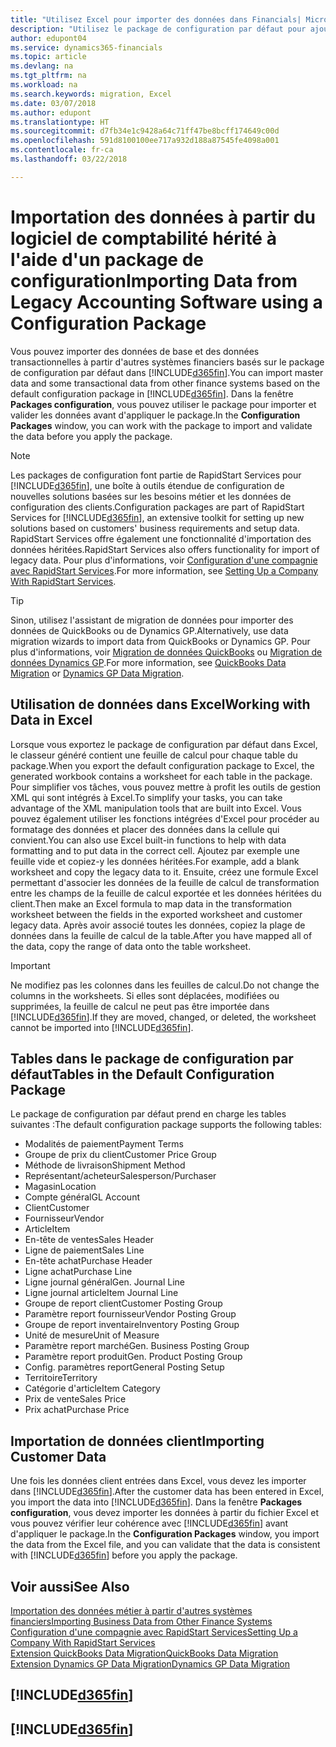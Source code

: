 ```yaml
---
title: "Utilisez Excel pour importer des données dans Financials| Microsoft Docs"
description: "Utilisez le package de configuration par défaut pour ajouter des données client dans Excel et les importer ensuite dans Finance and Operations, Business edition."
author: edupont04
ms.service: dynamics365-financials
ms.topic: article
ms.devlang: na
ms.tgt_pltfrm: na
ms.workload: na
ms.search.keywords: migration, Excel
ms.date: 03/07/2018
ms.author: edupont
ms.translationtype: HT
ms.sourcegitcommit: d7fb34e1c9428a64c71ff47be8bcff174649c00d
ms.openlocfilehash: 591d8100100ee717a932d188a87545fe4098a001
ms.contentlocale: fr-ca
ms.lasthandoff: 03/22/2018

---
```

# <a name="importing-data-from-legacy-accounting-software-using-a-configuration-package"></a><span data-ttu-id="e625b-103">Importation des données à partir du logiciel de comptabilité hérité à l'aide d'un package de configuration</span><span class="sxs-lookup"><span data-stu-id="e625b-103">Importing Data from Legacy Accounting Software using a Configuration Package</span></span>
<span data-ttu-id="e625b-104">Vous pouvez importer des données de base et des données transactionnelles à partir d'autres systèmes financiers basés sur le package de configuration par défaut dans [!INCLUDE[d365fin](includes/d365fin_md.md)].</span><span class="sxs-lookup"><span data-stu-id="e625b-104">You can import master data and some transactional data from other finance systems based on the default configuration package in [!INCLUDE[d365fin](includes/d365fin_md.md)].</span></span> <span data-ttu-id="e625b-105">Dans la fenêtre **Packages configuration**, vous pouvez utiliser le package pour importer et valider les données avant d'appliquer le package.</span><span class="sxs-lookup"><span data-stu-id="e625b-105">In the **Configuration Packages** window, you can work with the package to import and validate the data before you apply the package.</span></span>  

> [!NOTE]  
> <span data-ttu-id="e625b-106">Les packages de configuration font partie de RapidStart Services pour [!INCLUDE[d365fin](includes/d365fin_md.md)], une boîte à outils étendue de configuration de nouvelles solutions basées sur les besoins métier et les données de configuration des clients.</span><span class="sxs-lookup"><span data-stu-id="e625b-106">Configuration packages are part of RapidStart Services for [!INCLUDE[d365fin](includes/d365fin_md.md)], an extensive toolkit for setting up new solutions based on customers' business requirements and setup data.</span></span> <span data-ttu-id="e625b-107">RapidStart Services offre également une fonctionnalité d'importation des données héritées.</span><span class="sxs-lookup"><span data-stu-id="e625b-107">RapidStart Services also offers functionality for import of legacy data.</span></span> <span data-ttu-id="e625b-108">Pour plus d'informations, voir [Configuration d'une compagnie avec RapidStart Services](admin-set-up-a-company-with-rapidstart.md).</span><span class="sxs-lookup"><span data-stu-id="e625b-108">For more information, see [Setting Up a Company With RapidStart Services](admin-set-up-a-company-with-rapidstart.md).</span></span>

> [!TIP]  
>   <span data-ttu-id="e625b-109">Sinon, utilisez l'assistant de migration de données pour importer des données de QuickBooks ou de Dynamics GP.</span><span class="sxs-lookup"><span data-stu-id="e625b-109">Alternatively, use data migration wizards to import data from QuickBooks or Dynamics GP.</span></span> <span data-ttu-id="e625b-110">Pour plus d'informations, voir [Migration de données QuickBooks](ui-extensions-quickbooks-data-migration.md) ou [Migration de données Dynamics GP](ui-extensions-dynamicsgp-data-migration.md).</span><span class="sxs-lookup"><span data-stu-id="e625b-110">For more information, see [QuickBooks Data Migration](ui-extensions-quickbooks-data-migration.md) or [Dynamics GP Data Migration](ui-extensions-dynamicsgp-data-migration.md).</span></span>  

## <a name="working-with-data-in-excel"></a><span data-ttu-id="e625b-111">Utilisation de données dans Excel</span><span class="sxs-lookup"><span data-stu-id="e625b-111">Working with Data in Excel</span></span>
<span data-ttu-id="e625b-112">Lorsque vous exportez le package de configuration par défaut dans Excel, le classeur généré contient une feuille de calcul pour chaque table du package.</span><span class="sxs-lookup"><span data-stu-id="e625b-112">When you export the default configuration package to Excel, the generated workbook contains a worksheet for each table in the package.</span></span> <span data-ttu-id="e625b-113">Pour simplifier vos tâches, vous pouvez mettre à profit les outils de gestion XML qui sont intégrés à Excel.</span><span class="sxs-lookup"><span data-stu-id="e625b-113">To simplify your tasks, you can take advantage of the XML manipulation tools that are built into Excel.</span></span> <span data-ttu-id="e625b-114">Vous pouvez également utiliser les fonctions intégrées d'Excel pour procéder au formatage des données et placer des données dans la cellule qui convient.</span><span class="sxs-lookup"><span data-stu-id="e625b-114">You can also use Excel built-in functions to help with data formatting and to put data in the correct cell.</span></span> <span data-ttu-id="e625b-115">Ajoutez par exemple une feuille vide et copiez-y les données héritées.</span><span class="sxs-lookup"><span data-stu-id="e625b-115">For example, add a blank worksheet and copy the legacy data to it.</span></span> <span data-ttu-id="e625b-116">Ensuite, créez une formule Excel permettant d'associer les données de la feuille de calcul de transformation entre les champs de la feuille de calcul exportée et les données héritées du client.</span><span class="sxs-lookup"><span data-stu-id="e625b-116">Then make an Excel formula to map data in the transformation worksheet between the fields in the exported worksheet and customer legacy data.</span></span> <span data-ttu-id="e625b-117">Après avoir associé toutes les données, copiez la plage de données dans la feuille de calcul de la table.</span><span class="sxs-lookup"><span data-stu-id="e625b-117">After you have mapped all of the data, copy the range of data onto the table worksheet.</span></span>  

> [!IMPORTANT]  
>  <span data-ttu-id="e625b-118">Ne modifiez pas les colonnes dans les feuilles de calcul.</span><span class="sxs-lookup"><span data-stu-id="e625b-118">Do not change the columns in the worksheets.</span></span> <span data-ttu-id="e625b-119">Si elles sont déplacées, modifiées ou supprimées, la feuille de calcul ne peut pas être importée dans [!INCLUDE[d365fin](includes/d365fin_md.md)].</span><span class="sxs-lookup"><span data-stu-id="e625b-119">If they are moved, changed, or deleted, the worksheet cannot be imported into [!INCLUDE[d365fin](includes/d365fin_md.md)].</span></span>

## <a name="tables-in-the-default-configuration-package"></a><span data-ttu-id="e625b-120">Tables dans le package de configuration par défaut</span><span class="sxs-lookup"><span data-stu-id="e625b-120">Tables in the Default Configuration Package</span></span>
<span data-ttu-id="e625b-121">Le package de configuration par défaut prend en charge les tables suivantes :</span><span class="sxs-lookup"><span data-stu-id="e625b-121">The default configuration package supports the following tables:</span></span>

-   <span data-ttu-id="e625b-122">Modalités de paiement</span><span class="sxs-lookup"><span data-stu-id="e625b-122">Payment Terms</span></span>
-   <span data-ttu-id="e625b-123">Groupe de prix du client</span><span class="sxs-lookup"><span data-stu-id="e625b-123">Customer Price Group</span></span>
-   <span data-ttu-id="e625b-124">Méthode de livraison</span><span class="sxs-lookup"><span data-stu-id="e625b-124">Shipment Method</span></span>
-   <span data-ttu-id="e625b-125">Représentant/acheteur</span><span class="sxs-lookup"><span data-stu-id="e625b-125">Salesperson/Purchaser</span></span>
-   <span data-ttu-id="e625b-126">Magasin</span><span class="sxs-lookup"><span data-stu-id="e625b-126">Location</span></span>
-   <span data-ttu-id="e625b-127">Compte général</span><span class="sxs-lookup"><span data-stu-id="e625b-127">GL Account</span></span>
-   <span data-ttu-id="e625b-128">Client</span><span class="sxs-lookup"><span data-stu-id="e625b-128">Customer</span></span>
-   <span data-ttu-id="e625b-129">Fournisseur</span><span class="sxs-lookup"><span data-stu-id="e625b-129">Vendor</span></span>
-   <span data-ttu-id="e625b-130">Article</span><span class="sxs-lookup"><span data-stu-id="e625b-130">Item</span></span>
-   <span data-ttu-id="e625b-131">En-tête de ventes</span><span class="sxs-lookup"><span data-stu-id="e625b-131">Sales Header</span></span>
-   <span data-ttu-id="e625b-132">Ligne de paiement</span><span class="sxs-lookup"><span data-stu-id="e625b-132">Sales Line</span></span>
-   <span data-ttu-id="e625b-133">En-tête achat</span><span class="sxs-lookup"><span data-stu-id="e625b-133">Purchase Header</span></span>
-   <span data-ttu-id="e625b-134">Ligne achat</span><span class="sxs-lookup"><span data-stu-id="e625b-134">Purchase Line</span></span>
-   <span data-ttu-id="e625b-135">Ligne journal général</span><span class="sxs-lookup"><span data-stu-id="e625b-135">Gen. Journal Line</span></span>
-   <span data-ttu-id="e625b-136">Ligne journal article</span><span class="sxs-lookup"><span data-stu-id="e625b-136">Item Journal Line</span></span>
-   <span data-ttu-id="e625b-137">Groupe de report client</span><span class="sxs-lookup"><span data-stu-id="e625b-137">Customer Posting Group</span></span>
-   <span data-ttu-id="e625b-138">Paramètre report fournisseur</span><span class="sxs-lookup"><span data-stu-id="e625b-138">Vendor Posting Group</span></span>
-   <span data-ttu-id="e625b-139">Groupe de report inventaire</span><span class="sxs-lookup"><span data-stu-id="e625b-139">Inventory Posting Group</span></span>
-   <span data-ttu-id="e625b-140">Unité de mesure</span><span class="sxs-lookup"><span data-stu-id="e625b-140">Unit of Measure</span></span>
-   <span data-ttu-id="e625b-141">Paramètre report marché</span><span class="sxs-lookup"><span data-stu-id="e625b-141">Gen. Business Posting Group</span></span>
-   <span data-ttu-id="e625b-142">Paramètre report produit</span><span class="sxs-lookup"><span data-stu-id="e625b-142">Gen. Product Posting Group</span></span>
-   <span data-ttu-id="e625b-143">Config. paramètres report</span><span class="sxs-lookup"><span data-stu-id="e625b-143">General Posting Setup</span></span>
-   <span data-ttu-id="e625b-144">Territoire</span><span class="sxs-lookup"><span data-stu-id="e625b-144">Territory</span></span>
-   <span data-ttu-id="e625b-145">Catégorie d'article</span><span class="sxs-lookup"><span data-stu-id="e625b-145">Item Category</span></span>
-   <span data-ttu-id="e625b-146">Prix de vente</span><span class="sxs-lookup"><span data-stu-id="e625b-146">Sales Price</span></span>
-   <span data-ttu-id="e625b-147">Prix achat</span><span class="sxs-lookup"><span data-stu-id="e625b-147">Purchase Price</span></span>

## <a name="importing-customer-data"></a><span data-ttu-id="e625b-148">Importation de données client</span><span class="sxs-lookup"><span data-stu-id="e625b-148">Importing Customer Data</span></span>
<span data-ttu-id="e625b-149">Une fois les données client entrées dans Excel, vous devez les importer dans [!INCLUDE[d365fin](includes/d365fin_md.md)].</span><span class="sxs-lookup"><span data-stu-id="e625b-149">After the customer data has been entered in Excel, you import the data into [!INCLUDE[d365fin](includes/d365fin_md.md)].</span></span> <span data-ttu-id="e625b-150">Dans la fenêtre **Packages configuration**, vous devez importer les données à partir du fichier Excel et vous pouvez vérifier leur cohérence avec [!INCLUDE[d365fin](includes/d365fin_md.md)] avant d'appliquer le package.</span><span class="sxs-lookup"><span data-stu-id="e625b-150">In the **Configuration Packages** window, you import the data from the Excel file, and you can validate that the data is consistent with [!INCLUDE[d365fin](includes/d365fin_md.md)] before you apply the package.</span></span>

## <a name="see-also"></a><span data-ttu-id="e625b-151">Voir aussi</span><span class="sxs-lookup"><span data-stu-id="e625b-151">See Also</span></span>
[<span data-ttu-id="e625b-152">Importation des données métier à partir d'autres systèmes financiers</span><span class="sxs-lookup"><span data-stu-id="e625b-152">Importing Business Data from Other Finance Systems</span></span>](upload-data.md)  
[<span data-ttu-id="e625b-153">Configuration d'une compagnie avec RapidStart Services</span><span class="sxs-lookup"><span data-stu-id="e625b-153">Setting Up a Company With RapidStart Services</span></span>](admin-set-up-a-company-with-rapidstart.md)  
[<span data-ttu-id="e625b-154">Extension QuickBooks Data Migration</span><span class="sxs-lookup"><span data-stu-id="e625b-154">QuickBooks Data Migration</span></span>](ui-extensions-quickbooks-data-migration.md)  
[<span data-ttu-id="e625b-155">Extension Dynamics GP Data Migration</span><span class="sxs-lookup"><span data-stu-id="e625b-155">Dynamics GP Data Migration</span></span>](ui-extensions-dynamicsgp-data-migration.md)  

## [!INCLUDE[d365fin](includes/free_trial_md.md)]  
## [!INCLUDE[d365fin](includes/training_link_md.md)]

